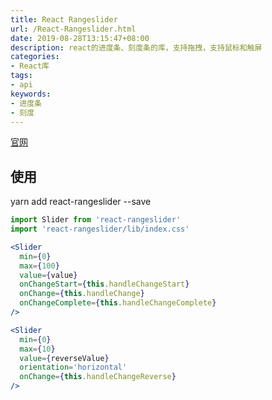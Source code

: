```yaml
---
title: React Rangeslider
url: /React-Rangeslider.html
date: 2019-08-28T13:15:47+08:00
description: react的进度条、刻度条的库，支持拖拽，支持鼠标和触屏
categories:
- React库
tags:
- api
keywords:
- 进度条
- 刻度
---
```

[官网](https://whoisandy.github.io/react-rangeslider/)

## 使用

yarn add react-rangeslider --save

```jsx
import Slider from 'react-rangeslider'
import 'react-rangeslider/lib/index.css'

<Slider
  min={0}
  max={100}
  value={value}
  onChangeStart={this.handleChangeStart}
  onChange={this.handleChange}
  onChangeComplete={this.handleChangeComplete}
/>

<Slider
  min={0}
  max={10}
  value={reverseValue}
  orientation='horizontal'
  onChange={this.handleChangeReverse}
/>
```